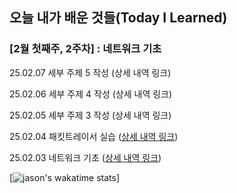 ## 오늘 내가 배운 것들(Today I Learned)

### [2월 첫째주, 2주차] : 네트워크 기초

25.02.07 세부 주제 5 작성 (상세 내역 링크)

25.02.06 세부 주제 4 작성 (상세 내역 링크)

25.02.05 세부 주제 3 작성 (상세 내역 링크)

25.02.04 패킷트레이서 실습 ([상세 내역 링크](https://github.com/100-hours-a-week/jason-til/blob/main/02.Feb/2025-02-04.md))

25.02.03 네트워크 기초 ([상세 내역 링크](https://github.com/100-hours-a-week/jason-til/blob/main/02.Feb/2025-02-03.md))

<!--
### [n월 n째주, n주차] : 간략 주제 작성 

yy.mm.dd 세부 주제 4 작성 (상세 내역 링크)

yy.mm.dd 세부 주제 3 작성 (상세 내역 링크)

yy.mm.dd 세부 주제 2 작성 (상세 내역 링크)

yy.mm.dd 세부 주제 1 작성 ([상세 내역 링크](https://github.com/kakao-cloud-edu-5/til-template/blob/main/Jan/yyyy-mm-dd)) -->


<!-- IDE의 활동이 기록 -->
<!-- 1. username은 wakatime에서 가입한 계정을 기재한다. wakatime 사이트에서 github 계정과 연동하기때문이다.
<!-- 2. 끝단의 () 링크는 배너클릭 시 연결되는 곳으로 기능동작과 관계없다. 개인github 사이트도 좋고, 아예 생략해도된다. -->
[![jason's wakatime stats](https://github-readme-stats.vercel.app/api/wakatime?username=@giraffe_sungjun)]